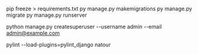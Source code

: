 pip freeze > requirements.txt
py manage.py makemigrations
py manage.py migrate
py manage.py runserver

python manage.py createsuperuser --username admin --email admin@example.com

pylint --load-plugins=pylint_django natour
